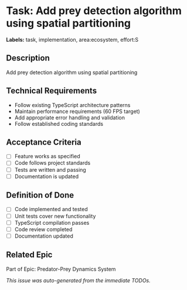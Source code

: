 # Task: Add prey detection algorithm using spatial partitioning

**Labels:** task, implementation, area:ecosystem, effort:S


## Description
Add prey detection algorithm using spatial partitioning

## Technical Requirements
- Follow existing TypeScript architecture patterns
- Maintain performance requirements (60 FPS target)
- Add appropriate error handling and validation
- Follow established coding standards

## Acceptance Criteria
- [ ] Feature works as specified
- [ ] Code follows project standards
- [ ] Tests are written and passing
- [ ] Documentation is updated

## Definition of Done
- [ ] Code implemented and tested
- [ ] Unit tests cover new functionality
- [ ] TypeScript compilation passes
- [ ] Code review completed
- [ ] Documentation updated

## Related Epic
Part of Epic: Predator-Prey Dynamics System

*This issue was auto-generated from the immediate TODOs.*